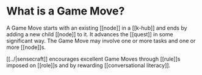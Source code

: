 # What is a Game Move?

A Game Move starts with an existing [[node]] in a [[k-hub]] and ends by adding a new child [[node]] to it. It advances the [[quest]] in some significant way. The Game Move may involve one or more tasks and one or more [[node]]s.

[[../|sensecraft]] encourages excellent Game Moves through [[rule]]s imposed on [[role]]s and by rewarding [[conversational literacy]].
